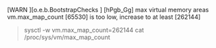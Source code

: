 [WARN ][o.e.b.BootstrapChecks    ] [hPgb_Gg] max virtual memory areas vm.max_map_count [65530] is too low, increase to at least [262144]
> sysctl -w vm.max_map_count=262144
> cat /proc/sys/vm/max_map_count
